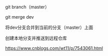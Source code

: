 git branch（master）

git merge dev

将dev分支合并到当前的分支（master）上面

创建本地分支并推送到远程仓库

https://www.cnblogs.com/wt11/p/7543061.html